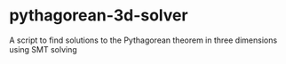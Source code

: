 # pythagorean-3d-solver
A script to find solutions to the Pythagorean theorem in three dimensions using SMT solving

